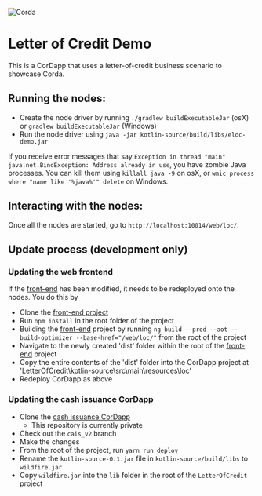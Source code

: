 ![Corda](https://www.corda.net/wp-content/uploads/2016/11/fg005_corda_b.png)

# Letter of Credit Demo

This is a CorDapp that uses a letter-of-credit business scenario to showcase Corda.

## Running the nodes:

* Create the node driver by running `./gradlew buildExecutableJar` (osX) or `gradlew buildExecutableJar` (Windows)
* Run the node driver using `java -jar kotlin-source/build/libs/eloc-demo.jar`

If you receive error messages that say `Exception in thread "main" java.net.BindException: Address already in use`, you have zombie Java processes. You can kill them using `killall java -9` on osX, or `wmic process where "name like '%java%'" delete` on Windows.

## Interacting with the nodes:

Once all the nodes are started, go to `http://localhost:10014/web/loc/`.

## Update process (development only)

### Updating the web frontend

If the [front-end](https://github.com/corda/LetterOfCreditWeb) has been modified, it needs to be redeployed onto the nodes. You do this by

* Clone the [front-end project](https://github.com/corda/LetterOfCreditWeb)
* Run `npm install` in the root folder of the project
* Building the [front-end](https://github.com/corda/LetterOfCreditWeb) project by running `ng build --prod --aot --build-optimizer --base-href="/web/loc/"` from the root of the project
* Navigate to the newly created 'dist' folder within the root of the [front-end](https://github.com/corda/LetterOfCreditWeb) project
* Copy the entire contents of the 'dist' folder into the CorDapp project at 'LetterOfCredit\kotlin-source\src\main\resources\loc'
* Redeploy CorDapp as above

### Updating the cash issuance CorDapp

* Clone the [cash issuance CorDapp](https://bitbucket.org/R3-CEV/wildfire)
  * This repository is currently private
* Check out the `cais_v2` branch
* Make the changes
* From the root of the project, run `yarn run deploy`
* Rename the `kotlin-source-0.1.jar` file in `kotlin-source/build/libs` to `wildfire.jar`
* Copy `wildfire.jar` into the `lib` folder in the root of the `LetterOfCredit` project
